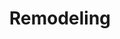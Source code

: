---
title: Remodeling
seo:
  page_title:
  meta_description:
  featured_image: /uploads/
  featured_image_alt:
solutions:
  enabled: true
  heading: 
  body: >-

  image_url: /uploads/
  image_alt:
---